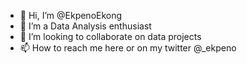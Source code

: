 - 👋 Hi, I’m @EkpenoEkong
- 👀 I’m a Data Analysis enthusiast
- 💞️ I’m looking to collaborate on data projects
- 📫 How to reach me here or on my twitter @_ekpeno
